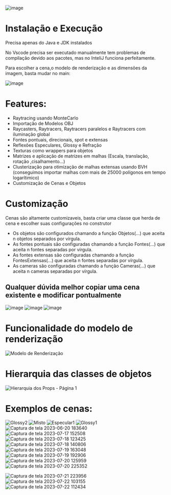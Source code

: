 ![image](https://github.com/GH120/Computer-Graphics-Java-Renderer/assets/90730714/be0d6586-7585-4f05-a8e3-af11b12bb143)


# Instalação e Execução
Precisa apenas do Java e JDK instalados

No Vscode precisa ser executado manualmente tem problemas de compilação devido aos pacotes, mas no InteliJ funciona perfeitamente.

Para escolher a cena,o modelo de renderização e as dimensões da imagem, basta mudar no main:

![image](https://github.com/GH120/Computer-Graphics-Java-Renderer/assets/90730714/cebcb917-bb62-4c20-8a19-a7a18c96d0de)

# Features:
- Raytracing usando MonteCarlo
- Importação de Modelos OBJ
- Raycasters, Raytracers, Raytracers paralelos e Raytracers com iluminação global
- Fontes pontuais, direcionais, spot e extensas
- Reflexões Especulares, Glossy e Refração
- Texturas como wrappers para objetos
- Matrizes e aplicação de matrizes em malhas (Escala, translação, rotação ,cisalhamento...)
- Clusterização para otimização de malhas extensas usando BVH (conseguimos importar malhas com mais de 25000 polígonos em tempo logarítimico)
- Customização de Cenas e Objetos

# Customização

Cenas são altamente customizaveis, basta criar uma classe que herda de cena e escolher suas configurações no construtor

- Os objetos são configurados chamando a função Objetos(...) que aceita n objetos separados por vírgula.
- As fontes pontuais são configuradas chamando a função Fontes(...) que aceita n fontes separadas por vírgula.
- As fontes extensas são configuradas chamando a função FontesExtensas(...) que aceita n fontes separadas por vírgula.
- As cameras são configuradas chamando a função Cameras(...) que aceita n cameras separadas por vírgula.

Qualquer dúvida melhor copiar uma cena existente e modificar pontualmente
-

![image](https://github.com/GH120/Computer-Graphics-Java-Renderer/assets/90730714/2d98d052-2321-45d1-9888-1bd6bb80e483)
![image](https://github.com/GH120/Computer-Graphics-Java-Renderer/assets/90730714/800c39c5-f43c-4597-ae63-bce5e7ffa258)
![image](https://github.com/GH120/Computer-Graphics-Java-Renderer/assets/90730714/58652eac-789e-4b11-a13f-274cbe84d61e)


# Funcionalidade do modelo de renderização
![Modelo de Renderização](https://user-images.githubusercontent.com/90730714/234678379-7ff2dcb5-c83b-4cc2-b544-684c9ed79d23.jpeg)

# Hierarquia das classes de objetos
![Hierarquia dos Props - Página 1](https://user-images.githubusercontent.com/90730714/234388665-5daac82f-60a3-4b35-9db5-0f9f8898c9a1.jpeg)

# Exemplos de cenas:

![Glossy2](https://user-images.githubusercontent.com/90730714/235527751-5f8c7479-cd41-4191-a6bc-07bcf8bc9c87.png)
![Misto](https://user-images.githubusercontent.com/90730714/235528338-fd19e706-d53d-40f2-820f-b6ac32cc2b86.png)
![Especular1](https://user-images.githubusercontent.com/90730714/235527741-3ffda6aa-d1b7-448c-a82c-56443a683a4c.png)
![Glossy1](https://user-images.githubusercontent.com/90730714/235527747-a832fbd5-f256-4de3-91c1-bd4fae85c0da.png)
![Captura de tela 2023-06-20 183640](https://github.com/GH120/CG-Java-Renderer/assets/90730714/673b8633-ea50-40f7-979a-be3d9139671d)
![Captura de tela 2023-07-17 152508](https://github.com/GH120/CG-Java-Renderer/assets/90730714/b0dba2ca-a286-4047-99aa-37f549f2ab80)
![Captura de tela 2023-07-18 123425](https://github.com/GH120/CG-Java-Renderer/assets/90730714/b05711c8-96ff-41b9-a90a-92393cd05edc)
![Captura de tela 2023-07-18 140806](https://github.com/GH120/CG-Java-Renderer/assets/90730714/6a1c0814-4c4d-4321-9ae4-dae15d902184)
![Captura de tela 2023-07-19 163048](https://github.com/GH120/CG-Java-Renderer/assets/90730714/6c9a03a8-3cab-4d64-be17-5e8978f89895)
![Captura de tela 2023-07-19 192906](https://github.com/GH120/CG-Java-Renderer/assets/90730714/361b99f4-91e2-4c71-9882-abffd91b3463)
![Captura de tela 2023-07-20 125959](https://github.com/GH120/CG-Java-Renderer/assets/90730714/87f31e7c-8373-423d-9395-ac373c58603c)
![Captura de tela 2023-07-20 225352](https://github.com/GH120/CG-Java-Renderer/assets/90730714/07195ee6-5537-467d-bac1-3e0c7d06b65e)

![Captura de tela 2023-07-21 223956](https://github.com/GH120/CG-Java-Renderer/assets/90730714/807d2ad7-8312-425a-bd66-d4b7319e87b7)
![Captura de tela 2023-07-22 103155](https://github.com/GH120/CG-Java-Renderer/assets/90730714/3750907b-f830-4cb2-a677-b64415ca741f)
![Captura de tela 2023-07-22 112434](https://github.com/GH120/CG-Java-Renderer/assets/90730714/0d3a6665-a34e-4f75-8427-fb4ee9a90763)

